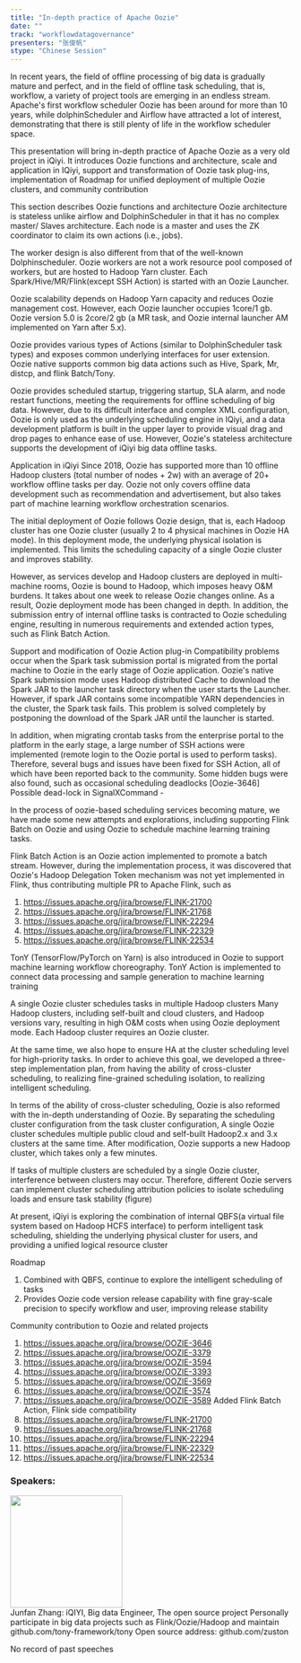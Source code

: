 ```yaml
---
title: "In-depth practice of Apache Oozie"
date: "" 
track: "workflowdatagovernance"
presenters: "张俊帆"
stype: "Chinese Session"
---
```

In recent years, the field of offline processing of big data is gradually mature and perfect, and in the field of offline task scheduling, that is, workflow, a variety of project tools are emerging in an endless stream. Apache's first workflow scheduler Oozie has been around for more than 10 years, while dolphinScheduler and Airflow have attracted a lot of interest, demonstrating that there is still plenty of life in the workflow scheduler space.

This presentation will bring in-depth practice of Apache Oozie as a very old project in iQiyi. It introduces Oozie functions and architecture, scale and application in IQiyi, support and transformation of Oozie task plug-ins, implementation of Roadmap for unified deployment of multiple Oozie clusters, and community contribution

This section describes Oozie functions and architecture
Oozie architecture is stateless unlike airflow and DolphinScheduler in that it has no complex master/ Slaves architecture. Each node is a master and uses the ZK coordinator to claim its own actions (i.e., jobs).

The worker design is also different from that of the well-known Dolphinscheduler. Oozie workers are not a work resource pool composed of workers, but are hosted to Hadoop Yarn cluster. Each Spark/Hive/MR/Flink(except SSH Action) is started with an Oozie Launcher.

Oozie scalability depends on Hadoop Yarn capacity and reduces Oozie management cost.
However, each Oozie launcher occupies 1core/1 gb. Oozie version 5.0 is 2core/2 gb (a MR task, and Oozie internal launcher AM implemented on Yarn after 5.x).

Oozie provides various types of Actions (similar to DolphinScheduler task types) and exposes common underlying interfaces for user extension. Oozie native supports common big data actions such as Hive, Spark, Mr, distcp, and flink Batch/Tony.

Oozie provides scheduled startup, triggering startup, SLA alarm, and node restart functions, meeting the requirements for offline scheduling of big data.
However, due to its difficult interface and complex XML configuration, Oozie is only used as the underlying scheduling engine in IQiyi, and a data development platform is built in the upper layer to provide visual drag and drop pages to enhance ease of use. However, Oozie's stateless architecture supports the development of iQiyi big data offline tasks.

Application in iQiyi
Since 2018, Oozie has supported more than 10 offline Hadoop clusters (total number of nodes + 2w) with an average of 20+ workflow offline tasks per day. Oozie not only covers offline data development such as recommendation and advertisement, but also takes part of machine learning workflow orchestration scenarios.

The initial deployment of Oozie follows Oozie design, that is, each Hadoop cluster has one Oozie cluster (usually 2 to 4 physical machines in Oozie HA mode). In this deployment mode, the underlying physical isolation is implemented. This limits the scheduling capacity of a single Oozie cluster and improves stability.

However, as services develop and Hadoop clusters are deployed in multi-machine rooms, Oozie is bound to Hadoop, which imposes heavy O&M burdens. It takes about one week to release Oozie changes online. As a result, Oozie deployment mode has been changed in depth.
In addition, the submission entry of internal offline tasks is contracted to Oozie scheduling engine, resulting in numerous requirements and extended action types, such as Flink Batch Action.


Support and modification of Oozie Action plug-in
Compatibility problems occur when the Spark task submission portal is migrated from the portal machine to Oozie in the early stage of Oozie application. Oozie's native Spark submission mode uses Hadoop distributed Cache to download the Spark JAR to the launcher task directory when the user starts the Launcher. However, if spark JAR contains some incompatible YARN dependencies in the cluster, the Spark task fails. This problem is solved completely by postponing the download of the Spark JAR until the launcher is started.

In addition, when migrating crontab tasks from the enterprise portal to the platform in the early stage, a large number of SSH actions were implemented (remote login to the Oozie portal is used to perform tasks). Therefore, several bugs and issues have been fixed for SSH Action, all of which have been reported back to the community. Some hidden bugs were also found, such as occasional scheduling deadlocks [Oozie-3646] Possible dead-lock in SignalXCommand -

In the process of oozie-based scheduling services becoming mature, we have made some new attempts and explorations, including supporting Flink Batch on Oozie and using Oozie to schedule machine learning training tasks.

Flink Batch Action is an Oozie action implemented to promote a batch stream. However, during the implementation process, it was discovered that Oozie's Hadoop Delegation Token mechanism was not yet implemented in Flink, thus contributing multiple PR to Apache Flink, such as
1. https://issues.apache.org/jira/browse/FLINK-21700
2. https://issues.apache.org/jira/browse/FLINK-21768
3. https://issues.apache.org/jira/browse/FLINK-22294
4. https://issues.apache.org/jira/browse/FLINK-22329
5. https://issues.apache.org/jira/browse/FLINK-22534

TonY (TensorFlow/PyTorch on Yarn) is also introduced in Oozie to support machine learning workflow choreography. TonY Action is implemented to connect data processing and sample generation to machine learning training

A single Oozie cluster schedules tasks in multiple Hadoop clusters
Many Hadoop clusters, including self-built and cloud clusters, and Hadoop versions vary, resulting in high O&M costs when using Oozie deployment mode. Each Hadoop cluster requires an Oozie cluster.

At the same time, we also hope to ensure HA at the cluster scheduling level for high-priority tasks. In order to achieve this goal, we developed a three-step implementation plan, from having the ability of cross-cluster scheduling, to realizing fine-grained scheduling isolation, to realizing intelligent scheduling.

In terms of the ability of cross-cluster scheduling, Oozie is also reformed with the in-depth understanding of Oozie. By separating the scheduling cluster configuration from the task cluster configuration, A single Oozie cluster schedules multiple public cloud and self-built Hadoop2.x and 3.x clusters at the same time. After modification, Oozie supports a new Hadoop cluster, which takes only a few minutes.

If tasks of multiple clusters are scheduled by a single Oozie cluster, interference between clusters may occur. Therefore, different Oozie servers can implement cluster scheduling attribution policies to isolate scheduling loads and ensure task stability (figure)

At present, iQiyi is exploring the combination of internal QBFS(a virtual file system based on Hadoop HCFS interface) to perform intelligent task scheduling, shielding the underlying physical cluster for users, and providing a unified logical resource cluster

Roadmap
1. Combined with QBFS, continue to explore the intelligent scheduling of tasks
2. Provides Oozie code version release capability with fine gray-scale precision to specify workflow and user, improving release stability

Community contribution to Oozie and related projects
1. https://issues.apache.org/jira/browse/OOZIE-3646
2. https://issues.apache.org/jira/browse/OOZIE-3379
3. https://issues.apache.org/jira/browse/OOZIE-3594
4. https://issues.apache.org/jira/browse/OOZIE-3393
5. https://issues.apache.org/jira/browse/OOZIE-3569
6. https://issues.apache.org/jira/browse/OOZIE-3574
7. https://issues.apache.org/jira/browse/OOZIE-3589
Added Flink Batch Action, Flink side compatibility
8. https://issues.apache.org/jira/browse/FLINK-21700
9. https://issues.apache.org/jira/browse/FLINK-21768
10. https://issues.apache.org/jira/browse/FLINK-22294
11. https://issues.apache.org/jira/browse/FLINK-22329
12. https://issues.apache.org/jira/browse/FLINK-22534
 ### Speakers: 
 <img src="images/speaker/1251.png" width="200" /><br>Junfan Zhang: iQIYI, Big data Engineer, The open source project
Personally participate in big data projects such as Flink/Oozie/Hadoop and maintain github.com/tony-framework/tony
Open source address: github.com/zuston

No record of past speeches

 